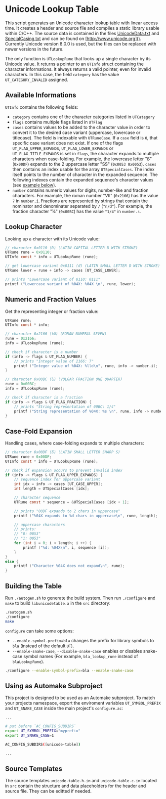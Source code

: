 Unicode Lookup Table
====================

This script generates an Unicode character lookup table with linear access time. It creates a header and source file and compiles a static library usable within C/C++. The source data is contained in the files [UnicodeData.txt](http://www.unicode.org/Public/8.0.0/ucd/UnicodeData.txt) and [SpecialCasing.txt](http://www.unicode.org/Public/8.0.0/ucd/SpecialCasing.txt) and can be found on [http://www.unicode.org](). Currently Unicode version 8.0.0 is used, but the files can be replaced with newer versions in the future.

The only function is `UTLookupRune` that looks up a single character by its Unicode value. It returns a pointer to an `UTInfo` struct containing the character informations. It always returns a valid pointer, even for invalid characters. In this case, the field `category` has the value `UT_CATEGORY_INVALID` assigned.

Available Informations
----------------------

`UTInfo` contains the following fields:

- `category` contains one of the character categories listed in `UTCategory`
- `flags` contains multiple flags listed in `UTFlag`
- `cases` contains values to be added to the character value in order to convert it to the desired case variant (uppercase, lowercase or titlecase). The field is indexable with `UTRuneCase`. If a `case` field is `0`, that specific case variant does not exist. If one of the flags `UT_FLAG_UPPER_EXPANDS`, `UT_FLAG_LOWER_EXPANDS` or `UT_FLAG_TITLE_EXPANDS` is set in `flags`, the character expands to multiple characters when case-folding. For example, the lowercase letter "ß" (`0x00DF`) expands to the 2 uppercase letter "SS" (`0x0053 0x0053`). `cases` then contains an index usable for the array `UTSpecialCases`. The index itself points to the number of character in the expanded sequence. The following indexes contain the expanded sequence's character values (see [example below](#user-content-case-fold-expansion)).
- `number` contains numeric values for digits, number-like and fraction characters. For example, the roman number "Ⅶ" (`0x2166`) has the value `7` in `number.i`. Fractions are represented by strings that contain the nominator and denominater separated by `/` (`"n/d"`). For example, the fraction character "¼" (`0x00BC`) has the value `"1/4"` in `number.s`.

Lookup Character
----------------

Looking up a character with its Unicode value:

```c
// character 0x0110 (Đ) (LATIN CAPITAL LETTER D WITH STROKE)
UTRune rune = 0x0110;
UTInfo const * info = UTLookupRune (rune);

// get lowercase variant 0x0111 (đ) (LATIN SMALL LETTER D WITH STROKE)
UTRune lower = rune + info -> cases [UT_CASE_LOWER];

// prints "Lowercase variant of 0110: 0111"
printf ("Lowercase variant of %04X: %04X \n", rune, lower);
```

Numeric and Fraction Values
---------------------------

Get the representing integer or fraction value:

```c
UTRune rune;
UTInfo const * info;

// character 0x2166 (Ⅶ) (ROMAN NUMERAL SEVEN)
rune = 0x2166;
info = UTLookupRune (rune);

// check if character is a number
if (info -> flags & UT_FLAG_NUMBER) {
	// prints "Integer value of 2166: 7"
	printf ("Integer value of %04X: %lld\n", rune, info -> number.i);
}

// character 0x00BC (¼) (VULGAR FRACTION ONE QUARTER)
rune = 0x00BC;
info = UTLookupRune (rune);

// check if character is a fraction
if (info -> flags & UT_FLAG_FRACTION) {
	// prints "String representation of 00BC: 1/4"
	printf ("String representation of %04X: %s \n", rune, info -> number.s);
}
```

Case-Fold Expansion
-------------------

Handling cases, where case-folding expands to multiple characters:

```c
// character 0x00DF (ß) (LATIN SMALL LETTER SHARP S)
UTRune rune = 0x00DF;
UTInfo const * info = UTLookupRune (rune);

// check if expansion occurs to prevent invalid index
if (info -> flags & UT_FLAG_UPPER_EXPANDS) {
	// sequence index for uppercase variant
	int idx = info -> cases [UT_CASE_UPPER];
	int length = UTSpecialCases [idx];

	// character sequence
	UTRune const * sequence = &UTSpecialCases [idx + 1];

	// prints "00DF expands to 2 chars in uppercase"
	printf ("%04X expands to %d chars in uppercase\n", rune, length);

	// uppercase characters
	// prints:
	// "0: 0053"
	// "1: 0053"
	for (int i = 0; i < length; i ++) {
		printf ("%d: %04X\n", i, sequence [i]);
	}
}
else {
	printf ("Character %04X does not expand\n", rune);
}
```

Building the Table
------------------

Run `./autogen.sh` to generate the build system. Then run `./configure` and `make` to build `libunicodetable.a` in the `src` directory:

```sh
./autogen.sh
./configure
make
```

`configure` can take some options:

- `--enable-symbol-prefix=bla` changes the prefix for library symbols to `bla` (instead of the default `UT`).
- `--enable-snake-case`, `--disable-snake-case` enables or disables snake-case symbol names (For example, `bla_lookup_rune` instead of `blaLookupRune`).

```sh
./configure --enable-symbol-prefix=bla --enable-snake-case
```

Using as Automake Subproject
----------------------------

This project is designed to be used as an Automake subproject. To match your projects namespace, export the enviroment variables `UT_SYMBOL_PREFIX` and `UT_SNAKE_CASE` inside the main project's `configure.ac`:

```sh
...

# put before `AC_CONFIG_SUBDIRS`
export UT_SYMBOL_PREFIX="myprefix"
export UT_SNAKE_CASE=1

AC_CONFIG_SUBDIRS([unicode-table])

...
```

Source Templates
----------------

The source templates `unicode-table.h.in` and `unicode-table.c.in` located in `src` contain the structure and data placeholders for the header and source file. They can be editted if needed.

